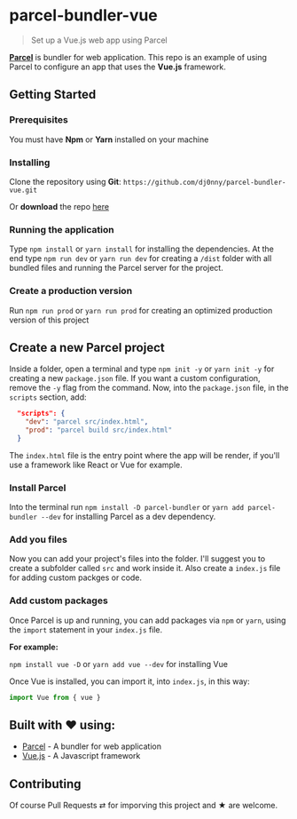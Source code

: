 # parcel-bundler-vue

> Set up a Vue.js web app using Parcel

__[Parcel](https://parceljs.org/)__ is bundler for web application. This repo is an example of using Parcel to configure an app that uses the __Vue.js__ framework.

## Getting Started

### Prerequisites

You must have __Npm__ or __Yarn__ installed on your machine

### Installing

Clone the repository using __Git__:
`https://github.com/dj0nny/parcel-bundler-vue.git`

Or __download__ the repo [here](https://github.com/dj0nny/parcel-bundler-vue/archive/dev.zip)

### Running the application

Type `npm install` or `yarn install` for installing the dependencies. At the end type `npm run dev` or `yarn run dev` for creating a `/dist` folder with all bundled files and running the Parcel server for the project.

### Create a production version

Run `npm run prod` or `yarn run prod` for creating an optimized production version of this project

## Create a new Parcel project

Inside a folder, open a terminal and type `npm init -y` or `yarn init -y` for creating a new `package.json` file. If you want a custom configuration, remove the `-y` flag from the command. Now, into the `package.json` file, in the `scripts` section, add:
```json
  "scripts": {
    "dev": "parcel src/index.html",
    "prod": "parcel build src/index.html"
  }
```

The `index.html` file is the entry point where the app will be render, if you'll use a framework like React or Vue for example.

### Install Parcel

Into the terminal run `npm install -D parcel-bundler` or `yarn add parcel-bundler --dev` for installing Parcel as a dev dependency.

### Add you files

Now you can add your project's files into the folder. I'll suggest you to create a subfolder called `src` and work inside it.
Also create a `index.js` file for adding custom packges or code.

### Add custom packages

Once Parcel is up and running, you can add packages via `npm` or `yarn`, using the `import` statement in your `index.js` file.

__For example:__

`npm install vue -D` or `yarn add vue --dev` for installing Vue

Once Vue is installed, you can import it, into `index.js`, in this way:

```javascript
import Vue from { vue }
```


## Built with ❤ using:

* [Parcel](https://vuejs.org/) - A bundler for web application
* [Vue.js](https://vuejs.org/) - A Javascript framework


## Contributing

Of course Pull Requests ⇄ for imporving this project and ★ are welcome.